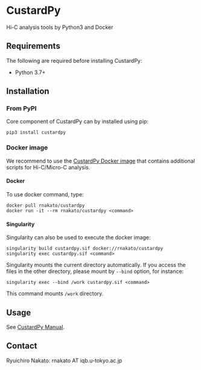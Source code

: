 # CustardPy

Hi-C analysis tools by Python3 and Docker


## Requirements

The following are required before installing CustardPy:

- Python 3.7+

## Installation

### From PyPI

Core component of CustardPy can by installed using pip:

    pip3 install custardpy

### Docker image

We recommend to use the [CustardPy Docker image](https://hub.docker.com/repository/docker/rnakato/custardpy/general) that contains additional scripts for Hi-C/Micro-C analysis.

#### Docker 
To use docker command, type:

    docker pull rnakato/custardpy
    docker run -it --rm rnakato/custardpy <command>

#### Singularity

Singularity can also be used to execute the docker image:

    singularity build custardpy.sif docker://rnakato/custardpy
    singularity exec custardpy.sif <command>

Singularity mounts the current directory automatically. If you access the files in the other directory, please mount by `--bind` option, for instance:

    singularity exec --bind /work custardpy.sif <command>
    
This command mounts `/work` directory.

## Usage

See [CustardPy Manual](https://custardpy.readthedocs.io/en/latest/).

## Contact

Ryuichiro Nakato: rnakato AT iqb.u-tokyo.ac.jp
